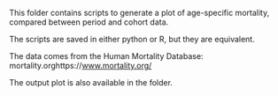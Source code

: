 This folder contains scripts to generate a plot of age-specific mortality, compared between period and cohort data.

The scripts are saved in either python or R, but they are equivalent.

The data comes from the Human Mortality Database: mortality.orghttps://www.mortality.org/

The output plot is also available in the folder.
